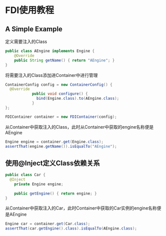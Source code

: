 # FDI使用教程

## A Simple Example

定义需要注入的Class

```java
public class AEngine implements Engine {
	@Override
	public String getName() { return "AEngine"; }
}
```

将需要注入的Class添加进Container中进行管理

```java
ContainerConfig config = new ContainerConfig() {
  @Override
            public void configure() {
              bind(Engine.class).to(AEngine.class);
            }
};

FDIContainer container = new FDIContainer(config);
```

从Container中获取注入的Class，此时从Container中获取的engine名称便是AEngine

```java
Engine engine = container.get(Engine.class);
assertThat(engine.getName()).isEqualTo("AEngine");
```

## 使用@Inject定义Class依赖关系

```java
public class Car {
  @Inject
	private Engine engine;
		
	public getEngine() { return engine; }
}
```

从Container中获取注入的Car，此时Container中获取的Car实例的engine名称便是AEngine

```java
Engine car = container.get(Car.class);
assertThat(car.getEngine().class).isEqualTo(AEngine.class);
```

